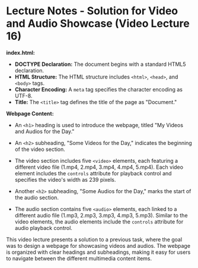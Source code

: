 

# Lecture Notes - Solution for Video and Audio Showcase (Video Lecture 16)

**index.html:**
- **DOCTYPE Declaration:** The document begins with a standard HTML5 declaration.
- **HTML Structure:** The HTML structure includes `<html>`, `<head>`, and `<body>` tags.
- **Character Encoding:** A `meta` tag specifies the character encoding as UTF-8.
- **Title:** The `<title>` tag defines the title of the page as "Document."

**Webpage Content:**
- An `<h1>` heading is used to introduce the webpage, titled "My Videos and Audios for the Day."
- An `<h2>` subheading, "Some Videos for the Day," indicates the beginning of the video section.
- The video section includes five `<video>` elements, each featuring a different video file (1.mp4, 2.mp4, 3.mp4, 4.mp4, 5.mp4). Each video element includes the `controls` attribute for playback control and specifies the video's width as 239 pixels.

- Another `<h2>` subheading, "Some Audios for the Day," marks the start of the audio section.
- The audio section contains five `<audio>` elements, each linked to a different audio file (1.mp3, 2.mp3, 3.mp3, 4.mp3, 5.mp3). Similar to the video elements, the audio elements include the `controls` attribute for audio playback control.

This video lecture presents a solution to a previous task, where the goal was to design a webpage for showcasing videos and audios. The webpage is organized with clear headings and subheadings, making it easy for users to navigate between the different multimedia content items.

